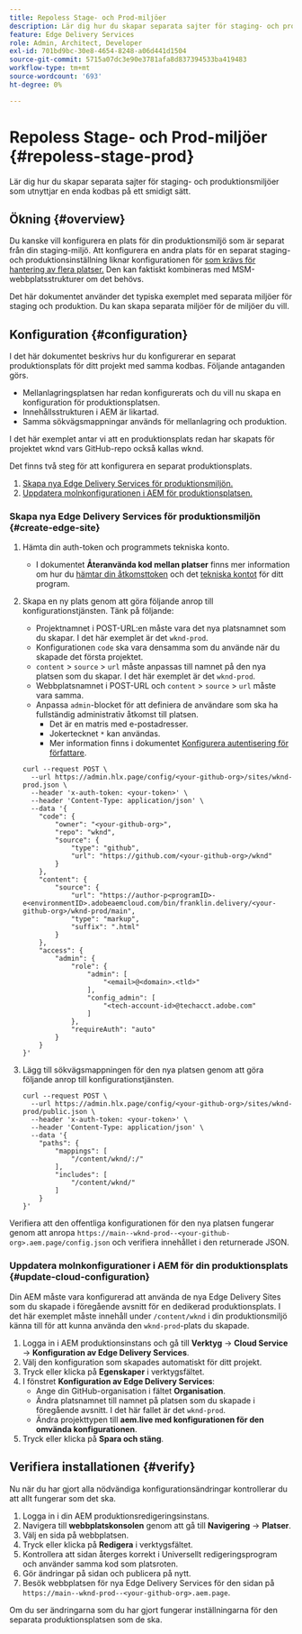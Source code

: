 ```yaml
---
title: Repoless Stage- och Prod-miljöer
description: Lär dig hur du skapar separata sajter för staging- och produktionsmiljöer som utnyttjar en enda kodbas på ett smidigt sätt.
feature: Edge Delivery Services
role: Admin, Architect, Developer
exl-id: 701bd9bc-30e8-4654-8248-a06d441d1504
source-git-commit: 5715a07dc3e90e3781afa8d837394533ba419483
workflow-type: tm+mt
source-wordcount: '693'
ht-degree: 0%

---
```


# Repoless Stage- och Prod-miljöer {#repoless-stage-prod}

Lär dig hur du skapar separata sajter för staging- och produktionsmiljöer som utnyttjar en enda kodbas på ett smidigt sätt.

## Ökning {#overview}

Du kanske vill konfigurera en plats för din produktionsmiljö som är separat från din staging-miljö. Att konfigurera en andra plats för en separat staging- och produktionsinställning liknar konfigurationen för [som krävs för hantering av flera platser.](/help/edge/wysiwyg-authoring/repoless-msm.md) Den kan faktiskt kombineras med MSM-webbplatsstrukturer om det behövs.

Det här dokumentet använder det typiska exemplet med separata miljöer för staging och produktion. Du kan skapa separata miljöer för de miljöer du vill.

## Konfiguration {#configuration}

I det här dokumentet beskrivs hur du konfigurerar en separat produktionsplats för ditt projekt med samma kodbas. Följande antaganden görs.

* Mellanlagringsplatsen har redan konfigurerats och du vill nu skapa en konfiguration för produktionsplatsen.
* Innehållsstrukturen i AEM är likartad.
* Samma sökvägsmappningar används för mellanlagring och produktion.

I det här exemplet antar vi att en produktionsplats redan har skapats för projektet wknd vars GitHub-repo också kallas wknd.

Det finns två steg för att konfigurera en separat produktionsplats.

1. [Skapa nya Edge Delivery Services för produktionsmiljön.](#create-edge-site)
1. [Uppdatera molnkonfigurationen i AEM för produktionsplatsen.](#update-cloud-configuration)

### Skapa nya Edge Delivery Services för produktionsmiljön {#create-edge-site}

1. Hämta din auth-token och programmets tekniska konto.
   * I dokumentet **Återanvända kod mellan platser** finns mer information om hur du [hämtar din åtkomsttoken](/help/edge/wysiwyg-authoring/repoless.md#access-token) och det [tekniska kontot](/help/edge/wysiwyg-authoring/repoless.md#access-control) för ditt program.
1. Skapa en ny plats genom att göra följande anrop till konfigurationstjänsten. Tänk på följande:
   * Projektnamnet i POST-URL:en måste vara det nya platsnamnet som du skapar. I det här exemplet är det `wknd-prod`.
   * Konfigurationen `code` ska vara densamma som du använde när du skapade det första projektet.
   * `content` > `source` > `url` måste anpassas till namnet på den nya platsen som du skapar. I det här exemplet är det `wknd-prod`.
   * Webbplatsnamnet i POST-URL och `content` > `source` > `url` måste vara samma.
   * Anpassa `admin`-blocket för att definiera de användare som ska ha fullständig administrativ åtkomst till platsen.
      * Det är en matris med e-postadresser.
      * Jokertecknet `*` kan användas.
      * Mer information finns i dokumentet [Konfigurera autentisering för författare](https://www.aem.live/docs/authentication-setup-authoring#default-roles).

   ```text
   curl --request POST \
     --url https://admin.hlx.page/config/<your-github-org>/sites/wknd-prod.json \
     --header 'x-auth-token: <your-token>' \
     --header 'Content-Type: application/json' \
     --data '{
       "code": {
           "owner": "<your-github-org>",
           "repo": "wknd",
           "source": {
               "type": "github",
               "url": "https://github.com/<your-github-org>/wknd"
           }
       },
       "content": {
           "source": {
               "url": "https://author-p<programID>-e<environmentID>.adobeaemcloud.com/bin/franklin.delivery/<your-github-org>/wknd-prod/main",
               "type": "markup",
               "suffix": ".html"
           }
       },
       "access": {
           "admin": {
               "role": {
                   "admin": [
                       "<email>@<domain>.<tld>"
                   ],
                   "config_admin": [
                       "<tech-account-id>@techacct.adobe.com"
                   ]
               },
               "requireAuth": "auto"
           }
       }
   }'
   ```

1. Lägg till sökvägsmappningen för den nya platsen genom att göra följande anrop till konfigurationstjänsten.

   ```text
   curl --request POST \
     --url https://admin.hlx.page/config/<your-github-org>/sites/wknd-prod/public.json \
     --header 'x-auth-token: <your-token>' \
     --header 'Content-Type: application/json' \
     --data '{
       "paths": {
           "mappings": [
               "/content/wknd/:/"
           ],
           "includes": [
               "/content/wknd/"
           ]
       }
   }'
   ```

Verifiera att den offentliga konfigurationen för den nya platsen fungerar genom att anropa `https://main--wknd-prod--<your-github-org>.aem.page/config.json` och verifiera innehållet i den returnerade JSON.

### Uppdatera molnkonfigurationer i AEM för din produktionsplats {#update-cloud-configuration}

Din AEM måste vara konfigurerad att använda de nya Edge Delivery Sites som du skapade i föregående avsnitt för en dedikerad produktionsplats. I det här exemplet måste innehåll under `/content/wknd` i din produktionsmiljö känna till för att kunna använda den `wknd-prod`-plats du skapade.

1. Logga in i AEM produktionsinstans och gå till **Verktyg** -> **Cloud Service** -> **Konfiguration av Edge Delivery Services**.
1. Välj den konfiguration som skapades automatiskt för ditt projekt.
1. Tryck eller klicka på **Egenskaper** i verktygsfältet.
1. I fönstret **Konfiguration av Edge Delivery Services**:
   * Ange din GitHub-organisation i fältet **Organisation**.
   * Ändra platsnamnet till namnet på platsen som du skapade i föregående avsnitt. I det här fallet är det `wknd-prod`.
   * Ändra projekttypen till **aem.live med konfigurationen för den omvända konfigurationen**.
1. Tryck eller klicka på **Spara och stäng**.

## Verifiera installationen {#verify}

Nu när du har gjort alla nödvändiga konfigurationsändringar kontrollerar du att allt fungerar som det ska.

1. Logga in i din AEM produktionsredigeringsinstans.
1. Navigera till **webbplatskonsolen** genom att gå till **Navigering** -> **Platser**.
1. Välj en sida på webbplatsen.
1. Tryck eller klicka på **Redigera** i verktygsfältet.
1. Kontrollera att sidan återges korrekt i Universellt redigeringsprogram och använder samma kod som platsroten.
1. Gör ändringar på sidan och publicera på nytt.
1. Besök webbplatsen för nya Edge Delivery Services för den sidan på `https://main--wknd-prod--<your-github-org>.aem.page`.

Om du ser ändringarna som du har gjort fungerar inställningarna för den separata produktionsplatsen som de ska.
